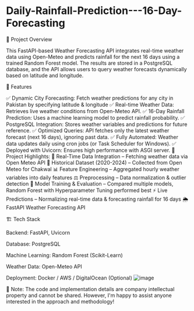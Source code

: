 # Daily-Rainfall-Prediction---16-Day-Forecasting
📌 Project Overview

This FastAPI-based Weather Forecasting API integrates real-time weather data using Open-Meteo and predicts rainfall for the next 16 days using a trained Random Forest model. The results are stored in a PostgreSQL database, and the API allows users to query weather forecasts dynamically based on latitude and longitude.

🚀 Features

✅ Dynamic City Forecasting: Fetch weather predictions for any city in Pakistan by specifying latitude & longitude
✅ Real-time Weather Data: Retrieves live weather conditions from Open-Meteo API.
✅ 16-Day Rainfall Prediction: Uses a machine learning model to predict rainfall probability.
✅ PostgreSQL Integration: Stores weather variables and predictions for future reference.
✅ Optimized Queries: API fetches only the latest weather forecast (next 16 days), ignoring past data.
✅ Fully Automated: Weather data updates daily using cron jobs (or Task Scheduler for Windows).
✅ Deployed with Uvicorn: Ensures high performance with ASGI server.
🔹 Project Highlights:
📡 Real-Time Data Integration – Fetching weather data via Open Meteo API
📅 Historical Dataset (2020-2024) – Collected from Open Meteo for Chakwal
📊 Feature Engineering – Aggregated hourly weather variables into daily features
⚖️ Preprocessing – Data normalization & outlier detection
🤖 Model Training & Evaluation – Compared multiple models, Random Forest with Hyperparameter Tuning performed best
⚡ Live Predictions – Normalizing real-time data & forecasting rainfall for 16 days
🌦️ FastAPI Weather Forecasting API

🏗️ Tech Stack

Backend: FastAPI, Uvicorn

Database: PostgreSQL

Machine Learning: Random Forest (Scikit-Learn)

Weather Data: Open-Meteo API

Deployment: Docker / AWS / DigitalOcean (Optional)
![image](https://github.com/user-attachments/assets/41b02a0b-0311-43aa-b6cc-bc4c9e7dca82)

🚨 Note: The code and implementation details are company intellectual property and cannot be shared. However, I'm happy to assist anyone interested in the approach and methodology!
